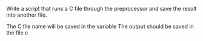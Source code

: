 Write a script that runs a C file through the preprocessor and save the result into another file.

The C file name will be saved in the variable 
The output should be saved in the file c 
